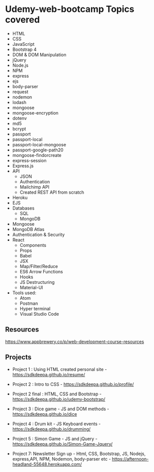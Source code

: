 # Udemy-web-bootcamp Topics covered

- HTML
- CSS
- JavaScript
- Bootstrap 4
- DOM & DOM Manipulation
- jQuery
- Node.js
- NPM
- express
- ejs
- body-parser
- request 
- nodemon
- lodash
- mongoose
- mongoose-encryption
- dotenv
- md5
- bcrypt
- passport
- passport-local
- passport-local-mongoose
- passport-google-path20
- mongoose-findorcreate
- express-session
- Express.js
- API
  * JSON
  * Authentication
  * Mailchimp API
  * Created REST API from scratch
- Heroku
- EJS
- Databases
  * SQL
  * MongoDB
- Mongoose
- MongoDB Atlas
- Authentication & Security
- React
  * Components
  * Props
  * Babel
  * JSX
  * Map/Filter/Reduce
  * ES6 Arrow Functions
  * Hooks
  * JS Destructuring
  * Material-UI
- Tools used:
  * Atom
  * Postman
  * Hyper terminal
  * Visual Studio Code

## Resources

https://www.appbrewery.co/p/web-development-course-resources

## Projects

- Project 1 : Using HTML created personal site - https://sdkdeepa.github.io/resume/

- Project 2 :  Intro to CSS - https://sdkdeepa.github.io/profile/

- Project 2 final : HTML, CSS and Bootstrap - https://sdkdeepa.github.io/udemy-bootstrap/

- Project 3 : Dice game - JS and DOM methods - https://sdkdeepa.github.io/dice

- Project 4 : Drum kit - JS Keyboard events - https://sdkdeepa.github.io/drumming/

- Project 5 : Simon Game - JS and jQuery - https://sdkdeepa.github.io/Simon-Game-Jquery/

- Project 7: Newsletter Sign up - Html, CSS, Bootstrap, JS, Nodejs, express,API, NPM, Nodemon, body-parser etc - https://afternoon-headland-55648.herokuapp.com/ 


